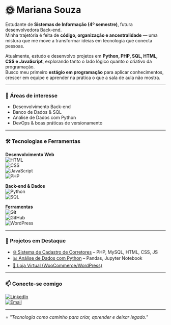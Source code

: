 # 🌞 Mariana Souza  

Estudante de **Sistemas de Informação (4º semestre)**, futura desenvolvedora Back-end.  
Minha trajetória é feita de **código, organização e ancestralidade** — uma mistura que me move a transformar ideias em tecnologia que conecta pessoas.  

Atualmente, estudo e desenvolvo projetos em **Python, PHP, SQL, HTML, CSS e JavaScript**, explorando tanto o lado lógico quanto o criativo da programação.  
Busco meu primeiro **estágio em programação** para aplicar conhecimentos, crescer em equipe e aprender na prática o que a sala de aula não mostra.  

---

### 🚀 Áreas de interesse  
- Desenvolvimento Back-end  
- Banco de Dados & SQL  
- Análise de Dados com Python  
- DevOps & boas práticas de versionamento  

---

### 🛠️ Tecnologias e Ferramentas  

**Desenvolvimento Web**  
![HTML](https://img.shields.io/badge/HTML-000?style=for-the-badge&logo=html5&logoColor=E34F26)  
![CSS](https://img.shields.io/badge/CSS-000?style=for-the-badge&logo=css3&logoColor=1572B6)  
![JavaScript](https://img.shields.io/badge/JavaScript-000?style=for-the-badge&logo=javascript&logoColor=F7DF1E)  
![PHP](https://img.shields.io/badge/PHP-000?style=for-the-badge&logo=php&logoColor=777BB4)  

**Back-end & Dados**  
![Python](https://img.shields.io/badge/Python-000?style=for-the-badge&logo=python&logoColor=yellow)  
![SQL](https://img.shields.io/badge/SQL-000?style=for-the-badge&logo=mysql&logoColor=blue)  

**Ferramentas**  
![Git](https://img.shields.io/badge/Git-000?style=for-the-badge&logo=git&logoColor=F05032)  
![GitHub](https://img.shields.io/badge/GitHub-000?style=for-the-badge&logo=github&logoColor=white)  
![WordPress](https://img.shields.io/badge/WordPress-000?style=for-the-badge&logo=wordpress&logoColor=21759B)  

---

### 📂 Projetos em Destaque  

- [🌐 Sistema de Cadastro de Corretores](link-do-repo) – PHP, MySQL, HTML, CSS, JS  
- [📊 Análise de Dados com Python](link-do-repo) – Pandas, Jupyter Notebook  
- [🛒 Loja Virtual (WooCommerce/WordPress)](link-do-repo)  

---

### 📫 Conecte-se comigo  
[![LinkedIn](https://img.shields.io/badge/LinkedIn-000?style=for-the-badge&logo=linkedin&logoColor=0A66C2)](https://www.linkedin.com/in/mariana-souza-2857082bb/)  
[![Email](https://img.shields.io/badge/Email-000?style=for-the-badge&logo=gmail&logoColor=D14836)](mailto:seuemail@gmail.com)  

---

⭐️ *"Tecnologia como caminho para criar, aprender e deixar legado."*  
